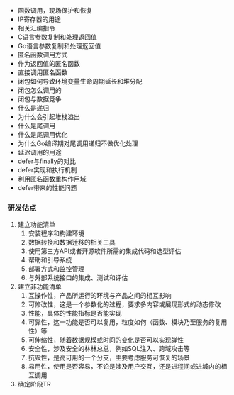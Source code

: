 - 函数调用，现场保护和恢复
- IP寄存器的用途
- 相关汇编指令
- C语言参数复制和处理返回值
- Go语言参数复制和处理返回值
- 匿名函数调用方式
- 作为返回值的匿名函数
- 直接调用匿名函数
- 闭包如何导致环境变量生命周期延长和堆分配
- 闭包怎么调用的
- 闭包与数据竞争
- 什么是递归
- 为什么会引起堆栈溢出
- 什么是尾调用
- 什么是尾调用优化
- 为什么Go编译期对尾调用递归不做优化处理
- 延迟调用的用途
- defer与finally的对比
- defer实现和执行机制
- 利用匿名函数重构作用域
- defer带来的性能问题


### 研发估点
1. 建立功能清单
   1. 安装程序和构建环境
   2. 数据转换和数据迁移的相关工具
   3. 使用第三方API或者开源软件所需的集成代码和选型评估
   4. 帮助和引导系统
   5. 部署方式和监控管理
   6. 与外部系统接口的集成、测试和评估 
2. 建立非功能清单
   1. 互操作性，产品所运行的环境与产品之间的相互影响
   2. 可修改性，这是一个参数化的过程，要求多内容或展现形式的动态修改
   3. 性能，具体的性能指标是否能实现
   4. 可靠性，这一功能是否可以复用，粒度如何（函数、模块乃至服务的复用性）等
   5. 可伸缩性，随着数据规模或时间的变化是否可以实现弹性
   6. 安全性，涉及安全的林林总总，例如SQL注入、跨域攻击等
   7. 抗毁性，是高可用的一个分支，主要考虑服务可恢复的场景
   8. 易用性，使用是否容易，不论是涉及用户交互，还是进程间或进城内的相互调用
2. 确定阶段TR
